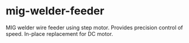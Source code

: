 # mig-welder-feeder
MIG welder wire feeder using step motor. Provides precision control of speed. In-place replacement for DC motor.
